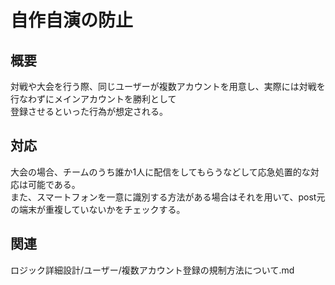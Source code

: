 # 自作自演の防止  
## 概要  
対戦や大会を行う際、同じユーザーが複数アカウントを用意し、実際には対戦を行なわずにメインアカウントを勝利として  
登録させるといった行為が想定される。  
  
## 対応  
大会の場合、チームのうち誰か1人に配信をしてもらうなどして応急処置的な対応は可能である。  
また、スマートフォンを一意に識別する方法がある場合はそれを用いて、post元の端末が重複していないかをチェックする。  


## 関連  
ロジック詳細設計/ユーザー/複数アカウント登録の規制方法について.md